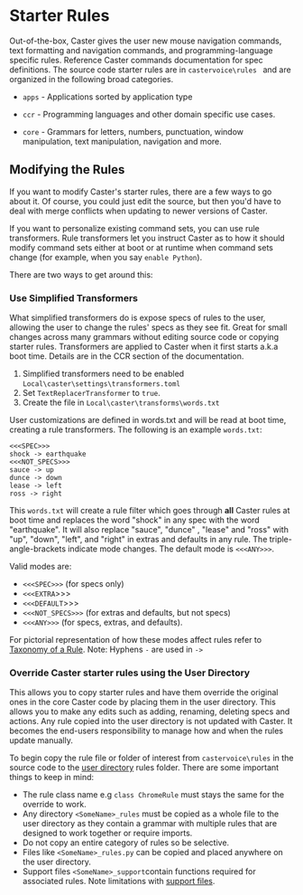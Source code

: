 # Starter Rules

Out-of-the-box, Caster gives the user new mouse navigation commands, text formatting and navigation commands, and programming-language specific rules. Reference Caster commands documentation for spec definitions. The source code starter rules are in `castervoice\rules `  and are organized in the following broad categories.

- `apps` - Applications sorted by application type

- `ccr` -  Programming languages and other domain specific use cases.

- `core` - Grammars for letters, numbers, punctuation, window manipulation, text manipulation, navigation and more.

## Modifying the Rules

If you want to modify Caster's starter rules, there are a few ways to go about it. Of course, you could just edit the source, but then you'd have to deal with merge conflicts when updating to newer versions of Caster. 

If you want to personalize existing command sets, you can use rule transformers. Rule transformers let you instruct Caster as to how it should modify command sets either at boot or at runtime when command sets change (for example, when you say `enable Python`).

There are two ways to get around this:

### Use Simplified Transformers

   What simplified transformers do is expose specs of rules to the user, allowing the user to change the rules' specs as they see fit. Great for small changes across many grammars without editing source code or copying starter rules.  Transformers are applied to Caster when it first starts a.k.a boot time. Details are in the CCR section of the documentation.

   1. Simplified transformers need to be enabled `Local\caster\settings\transformers.toml`
   2. Set `TextReplacerTransformer` to `true`.
   3. Create the file in `Local\caster\transforms\words.txt`

   User customizations are defined in words.txt and will be read at boot time, creating a rule transformers. The following is an example `words.txt`:

   ```text
   <<<SPEC>>>
   shock -> earthquake
   <<<NOT_SPECS>>>
   sauce -> up
   dunce -> down
   lease -> left
   ross -> right
   ```

   ​This `words.txt` will create a rule filter which goes through **all** Caster rules at boot time and replaces the word "shock" in any spec with the word "earthquake". It will also replace "sauce", "dunce" , "lease" and "ross"  with "up", "down", "left", and "right" in extras and defaults in any rule. The triple-angle-brackets indicate mode changes.  The default mode is `<<<ANY>>>`.

   Valid modes are:

   - `<<<SPEC>>>` (for specs only)
   - `<<<EXTRA`>>>
   - `<<<DEFAULT`>>>
   - `<<<NOT_SPECS>>>` (for extras and defaults, but not specs)
   - `<<<ANY>>>` (for specs, extras, and defaults).

   For pictorial representation of how these modes affect rules refer to [Taxonomy of a Rule](https://caster.readthedocs.io/en/latest/readthedocs/Rule_Construction/Taxonomy_of_a_Rule/).
   Note: Hyphens `-` are used in `->`

### Override Caster starter rules using the User Directory

   This allows you to copy starter rules and have them override the original ones in the core Caster code by placing them in the user directory. This allows you to make any edits such as adding, renaming, deleting specs and actions. Any rule copied into the user directory is not updated with Caster. It becomes the end-users responsibility to manage how and when the rules update manually. 

   To begin copy the rule file or folder of interest from `castervoice\rules` in the source code to the [user directory](https://caster.readthedocs.io/en/latest/readthedocs/User_Dir/Caster_User_Dir/) rules folder. There are some important things to keep in mind:

- The rule class name e.g  `class ChromeRule` must stays the same for the override to work.
- Any directory `<SomeName>_rules` must be copied as a whole file to the user directory as they contain a grammar with multiple rules that are designed to work together or require imports.
- Do not copy an entire category of rules so be selective.
- Files like `<SomeName>_rules.py` can be copied and placed anywhere on the user directory.
- Support files `<SomeName>_support`contain functions required for associated rules. Note limitations with [support files](https://github.com/dictation-toolbox/Caster/issues/711).
